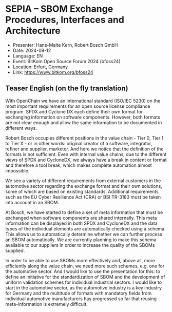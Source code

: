# SEPIA – SBOM Exchange Procedures, Interfaces and Architecture

* Presenter: Hans-Malte Kern, Robert Bosch GmbH
* Date: 2024-09-12
* Language: EN
* Event: BitKom Open Source Forum 2024 (bfoss24)
* Location: Erfurt, Germany
* Link: https://www.bitkom.org/bfoss24

## Teaser English (on the fly translation)

With OpenChain we have an international standard (ISO/IEC 5230) on the most 
important requirements for an open source license compliance program. 
SPDX and Cyclone DX each define their own format for exchanging information 
on software components. However, both formats are not clear enough and allow 
the same information to be documented in different ways. 

Robert Bosch occupies different positions in the value chain - Tier 0, 
Tier 1 to Tier X - or in other words: original creator of a software, 
integrator, refiner and supplier, marketer. And here we notice that the 
definition of the formats is not sufficient. Even with internal value chains, 
due to the different views of SPDX and CycloneDX, we always have a break in 
content or format and therefore a tool break, which makes complete automation 
almost impossible. 

We see a variety of different requirements from external customers in the 
automotive sector regarding the exchange format and their own solutions, 
some of which are based on existing standards. Additional requirements such 
as the EU Cyber Resilience Act (CRA) or BSI TR-3183 must be taken into 
account in an SBOM. 

At Bosch, we have started to define a set of meta information that must be 
exchanged when software components are shared internally. This meta 
information can be displayed in both SPDX and CycloneDX and the data types 
of the individual elements are automatically checked using a schema. This 
allows us to automatically determine whether we can further process an SBOM 
automatically. We are currently planning to make this schema available to our 
suppliers in order to increase the quality of the SBOMs supplied. 

In order to be able to use SBOMs more effectively and, above all, more 
efficiently along the value chain, we need more such schemes, e.g. one for 
the automotive sector. And I would like to use the presentation for this:
to define an initiative for the standardization of SBOM and the development 
of uniform validation schemes for individual industrial sectors. I would 
like to start in the automotive sector, as the automotive industry is a key 
industry for Germany and the multitude of formats with mandatory fields from 
individual automotive manufacturers has progressed so far that reusing 
meta-information is extremely difficult.

